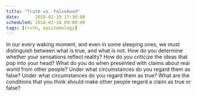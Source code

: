 ```yaml
---
title: "Truth vs. Falsehood"
date:      2018-02-19 17:30:00
scheduled: 2018-02-18 09:00:00
tags: [truth, epistemology]
---
```

In our every waking moment, and even in some sleeping ones, we must distinguish between what is true, and what is not. How do you determine whether your sensations reflect reality? How do you criticize the ideas that pop into your head? What do you do when presented with claims about real world from other people? Under what circumstances do you regard them as false? Under what circumstances do you regard them as true? What are the conditions that you think should make other people regard a claim as true or false?
